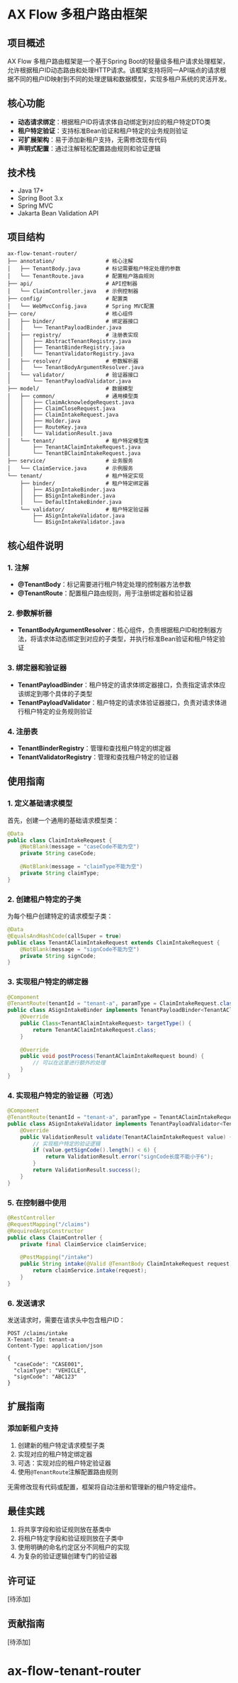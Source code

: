 # AX Flow 多租户路由框架

## 项目概述

AX Flow 多租户路由框架是一个基于Spring Boot的轻量级多租户请求处理框架，允许根据租户ID动态路由和处理HTTP请求。该框架支持将同一API端点的请求根据不同的租户ID映射到不同的处理逻辑和数据模型，实现多租户系统的灵活开发。

## 核心功能

- **动态请求绑定**：根据租户ID将请求体自动绑定到对应的租户特定DTO类
- **租户特定验证**：支持标准Bean验证和租户特定的业务规则验证
- **可扩展架构**：易于添加新租户支持，无需修改现有代码
- **声明式配置**：通过注解轻松配置路由规则和验证逻辑

## 技术栈

- Java 17+
- Spring Boot 3.x
- Spring MVC
- Jakarta Bean Validation API

## 项目结构

```
ax-flow-tenant-router/
├── annotation/                # 核心注解
│   ├── TenantBody.java        # 标记需要租户特定处理的参数
│   └── TenantRoute.java       # 配置租户路由规则
├── api/                       # API控制器
│   └── ClaimController.java   # 示例控制器
├── config/                    # 配置类
│   └── WebMvcConfig.java      # Spring MVC配置
├── core/                      # 核心组件
│   ├── binder/                # 绑定器接口
│   │   └── TenantPayloadBinder.java
│   ├── registry/              # 注册表实现
│   │   ├── AbstractTenantRegistry.java
│   │   ├── TenantBinderRegistry.java
│   │   └── TenantValidatorRegistry.java
│   ├── resolver/              # 参数解析器
│   │   └── TenantBodyArgumentResolver.java
│   └── validator/             # 验证器接口
│       └── TenantPayloadValidator.java
├── model/                     # 数据模型
│   ├── common/                # 通用模型类
│   │   ├── ClaimAcknowledgeRequest.java
│   │   ├── ClaimCloseRequest.java
│   │   ├── ClaimIntakeRequest.java
│   │   ├── Holder.java
│   │   ├── RouteKey.java
│   │   └── ValidationResult.java
│   └── tenant/                # 租户特定模型类
│       ├── TenantAClaimIntakeRequest.java
│       └── TenantBClaimIntakeRequest.java
├── service/                   # 业务服务
│   └── ClaimService.java      # 示例服务
└── tenant/                    # 租户特定实现
    ├── binder/                # 租户特定绑定器
    │   ├── ASignIntakeBinder.java
    │   ├── BSignIntakeBinder.java
    │   └── DefaultIntakeBinder.java
    └── validator/             # 租户特定验证器
        ├── ASignIntakeValidator.java
        └── BSignIntakeValidator.java
```

## 核心组件说明

### 1. 注解

- **@TenantBody**：标记需要进行租户特定处理的控制器方法参数
- **@TenantRoute**：配置租户路由规则，用于注册绑定器和验证器

### 2. 参数解析器

- **TenantBodyArgumentResolver**：核心组件，负责根据租户ID和控制器方法，将请求体动态绑定到对应的子类型，并执行标准Bean验证和租户特定验证

### 3. 绑定器和验证器

- **TenantPayloadBinder**：租户特定的请求体绑定器接口，负责指定请求体应该绑定到哪个具体的子类型
- **TenantPayloadValidator**：租户特定的请求体验证器接口，负责对请求体进行租户特定的业务规则验证

### 4. 注册表

- **TenantBinderRegistry**：管理和查找租户特定的绑定器
- **TenantValidatorRegistry**：管理和查找租户特定的验证器

## 使用指南

### 1. 定义基础请求模型

首先，创建一个通用的基础请求模型类：

```java
@Data
public class ClaimIntakeRequest {
    @NotBlank(message = "caseCode不能为空")
    private String caseCode;
    
    @NotBlank(message = "claimType不能为空")
    private String claimType;
}
```

### 2. 创建租户特定的子类

为每个租户创建特定的请求模型子类：

```java
@Data
@EqualsAndHashCode(callSuper = true)
public class TenantAClaimIntakeRequest extends ClaimIntakeRequest {
    @NotBlank(message = "signCode不能为空")
    private String signCode;
}
```

### 3. 实现租户特定的绑定器

```java
@Component
@TenantRoute(tenantId = "tenant-a", paramType = ClaimIntakeRequest.class)
public class ASignIntakeBinder implements TenantPayloadBinder<TenantAClaimIntakeRequest> {
    @Override
    public Class<TenantAClaimIntakeRequest> targetType() {
        return TenantAClaimIntakeRequest.class;
    }
    
    @Override
    public void postProcess(TenantAClaimIntakeRequest bound) {
        // 可以在这里进行额外的处理
    }
}
```

### 4. 实现租户特定的验证器（可选）

```java
@Component
@TenantRoute(tenantId = "tenant-a", paramType = TenantAClaimIntakeRequest.class)
public class ASignIntakeValidator implements TenantPayloadValidator<TenantAClaimIntakeRequest> {
    @Override
    public ValidationResult validate(TenantAClaimIntakeRequest value) {
        // 实现租户特定的验证逻辑
        if (value.getSignCode().length() < 6) {
            return ValidationResult.error("signCode长度不能小于6");
        }
        return ValidationResult.success();
    }
}
```

### 5. 在控制器中使用

```java
@RestController
@RequestMapping("/claims")
@RequiredArgsConstructor
public class ClaimController {
    private final ClaimService claimService;
    
    @PostMapping("/intake")
    public String intake(@Valid @TenantBody ClaimIntakeRequest request) {
        return claimService.intake(request);
    }
}
```

### 6. 发送请求

发送请求时，需要在请求头中包含租户ID：

```
POST /claims/intake
X-Tenant-Id: tenant-a
Content-Type: application/json

{
  "caseCode": "CASE001",
  "claimType": "VEHICLE",
  "signCode": "ABC123"
}
```

## 扩展指南

### 添加新租户支持

1. 创建新的租户特定请求模型子类
2. 实现对应的租户特定绑定器
3. 可选：实现对应的租户特定验证器
4. 使用`@TenantRoute`注解配置路由规则

无需修改现有代码或配置，框架将自动注册和管理新的租户特定组件。

## 最佳实践

1. 将共享字段和验证规则放在基类中
2. 将租户特定字段和验证规则放在子类中
3. 使用明确的命名约定区分不同租户的实现
4. 为复杂的验证逻辑创建专门的验证器

## 许可证

[待添加]

## 贡献指南

[待添加]
# ax-flow-tenant-router
